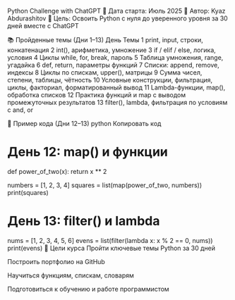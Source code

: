 Python Challenge with ChatGPT
📅 Дата старта: Июль 2025
👤 Автор: Kyaz Abdurashitov
🎯 Цель: Освоить Python с нуля до уверенного уровня за 30 дней вместе с ChatGPT

📚 Пройденные темы (Дни 1–13)
День	Темы
1	print, input, строки, конкатенация
2	int(), арифметика, умножение
3	if / elif / else, логика, условия
4	Циклы while, for, break, пароль
5	Таблица умножения, range, угадайка
6	def, return, параметры функций
7	Списки: append, remove, индексы
8	Циклы по спискам, upper(), матрицы
9	Сумма чисел, степени, таблицы, чётность
10	Условные конструкции, фильтрация, циклы, факториал, форматированный вывод
11	Lambda-функции, map(), обработка списков
12	Практика функций и map с выводом промежуточных результатов
13	filter(), lambda, фильтрация по условиям с and, or

🔧 Пример кода (Дни 12–13)
python
Копировать код
# День 12: map() и функции
def power_of_two(x):
    return x ** 2

numbers = [1, 2, 3, 4]
squares = list(map(power_of_two, numbers))
print(squares)

# День 13: filter() и lambda
nums = [1, 2, 3, 4, 5, 6]
evens = list(filter(lambda x: x % 2 == 0, nums))
print(evens)
🚀 Цели курса
Пройти ключевые темы Python за 30 дней

Построить портфолио на GitHub

Научиться функциям, спискам, словарям

Подготовиться к обучению и работе программистом
